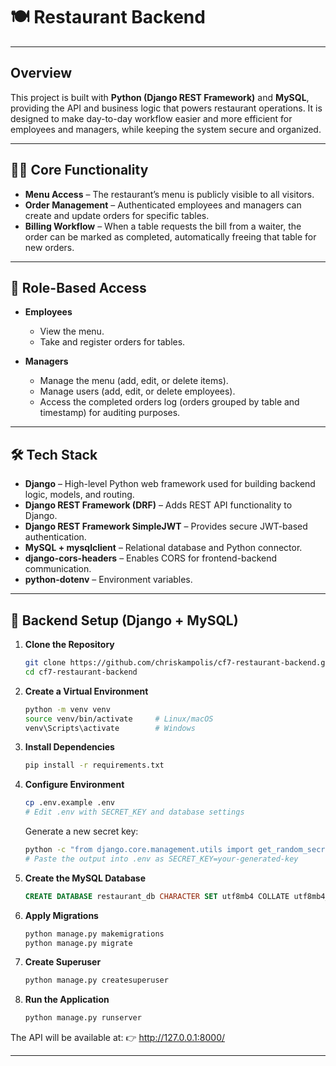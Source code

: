 # 🍽️ Restaurant Backend
---


## Overview
This project is built with **Python (Django REST Framework)** and **MySQL**, providing the API and business logic that powers restaurant operations. It is designed to make day-to-day workflow easier and more efficient for employees and managers, while keeping the system secure and organized.

---

 ## 👨‍🍳 Core Functionality
 
- **Menu Access** – The restaurant’s menu is publicly visible to all visitors.
- **Order Management** – Authenticated employees and managers can create and update orders for specific tables.
- **Billing Workflow** – When a table requests the bill from a waiter, the order can be marked as completed, automatically freeing that table for new orders.

---

 ## 🔑 Role-Based Access

- **Employees**

    - View the menu.
    - Take and register orders for tables.

- **Managers**

    - Manage the menu (add, edit, or delete items).
    - Manage users (add, edit, or delete employees).
    - Access the completed orders log (orders grouped by table and timestamp) for auditing purposes.

---

## 🛠️ Tech Stack

- **Django** – High-level Python web framework used for building backend logic, models, and routing.
- **Django REST Framework (DRF)** – Adds REST API functionality to Django.  
- **Django REST Framework SimpleJWT** – Provides secure JWT-based authentication.  
- **MySQL + mysqlclient** – Relational database and Python connector.  
- **django-cors-headers** – Enables CORS for frontend-backend communication.  
- **python-dotenv** – Environment variables.

---

## 🚀 Backend Setup (Django + MySQL)

 1. **Clone the Repository**
    ```bash
    git clone https://github.com/chriskampolis/cf7-restaurant-backend.git
    cd cf7-restaurant-backend
    ```

2. **Create a Virtual Environment**
   ```bash
   python -m venv venv
   source venv/bin/activate     # Linux/macOS
   venv\Scripts\activate        # Windows
   ```

3. **Install Dependencies**
   ```bash
   pip install -r requirements.txt
   ```

4. **Configure Environment**
   ```bash
   cp .env.example .env
   # Edit .env with SECRET_KEY and database settings
   ```
   
   Generate a new secret key:
   ```bash
   python -c "from django.core.management.utils import get_random_secret_key; print(get_random_secret_key())"
   # Paste the output into .env as SECRET_KEY=your-generated-key
   ```

5. **Create the MySQL Database**
   ```sql
   CREATE DATABASE restaurant_db CHARACTER SET utf8mb4 COLLATE utf8mb4_unicode_ci;
   ```

6. **Apply Migrations**
   ```bash
   python manage.py makemigrations
   python manage.py migrate
   ```

7. **Create Superuser**
   ```bash
   python manage.py createsuperuser
   ```

8. **Run the Application**
   ```bash
   python manage.py runserver
   ```
The API will be available at:
👉 http://127.0.0.1:8000/

---